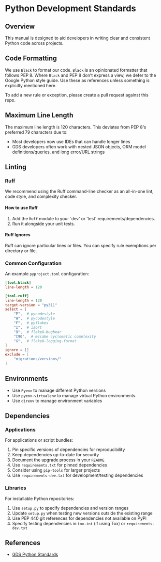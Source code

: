 # Python Development Standards

## Overview

This manual is designed to aid developers in writing clear and consistent Python code across projects.

## Code Formatting

We use `Black` to format our code. `Black` is an opinionated formatter that follows PEP 8. Where `Black` and PEP 8 don't express a view, we defer to the Google Python style guide. Use these as references unless something is explicitly mentioned here.

To add a new rule or exception, please create a pull request against this repo.

## Maximum Line Length

The maximum line length is 120 characters. This deviates from PEP 8's preferred 79 characters due to:

- Most developers now use IDEs that can handle longer lines
- GDS developers often work with nested JSON objects, ORM model definitions/queries, and long error/URL strings

## Linting

### Ruff

We recommend using the Ruff command-line checker as an all-in-one lint, code style, and complexity checker.

#### How to use Ruff

1. Add the `Ruff` module to your 'dev' or 'test' requirements/dependencies.
2. Run it alongside your unit tests.

#### Ruff Ignores

Ruff can ignore particular lines or files. You can specify rule exemptions per directory or file.

### Common Configuration

An example `pyproject.toml` configuration:
``` toml title="pyproject.toml" linenums="1"
[tool.black]
line-length = 120

[tool.ruff]
line-length = 120
target-version = "py311"
select = [
    "E",  # pycodestyle
    "W",  # pycodestyle
    "F",  # pyflakes
    "I",  # isort
    "B",  # flake8-bugbear
    "C90",  # mccabe cyclomatic complexity
    "G",  # flake8-logging-format
]
ignore = []
exclude = [
    "migrations/versions/"
]
```
## Environments

- Use `Pyenv` to manage different Python versions
- Use `pyenv-virtualenv` to manage virtual Python environments
- Use `direnv` to manage environment variables

## Dependencies

### Applications

For applications or script bundles:

1. Pin specific versions of dependencies for reproducibility
2. Keep dependencies up-to-date for security
3. Document the upgrade process in your `README`
4. Use `requirements.txt` for pinned dependencies
5. Consider using `pip-tools` for larger projects
6. Use `requirements-dev.txt` for development/testing dependencies

### Libraries

For installable Python repositories:

1. Use `setup.py` to specify dependencies and version ranges
2. Update `setup.py` when testing new versions outside the existing range
3. Use PEP 440 git references for dependencies not available on PyPI
4. Specify testing dependencies in `tox.ini` (if using Tox) or `requirements-dev.txt`

## References

- [GDS Python Standards](https://gds-way.digital.cabinet-office.gov.uk/manuals/programming-languages/python/python.html#python-style-guide)